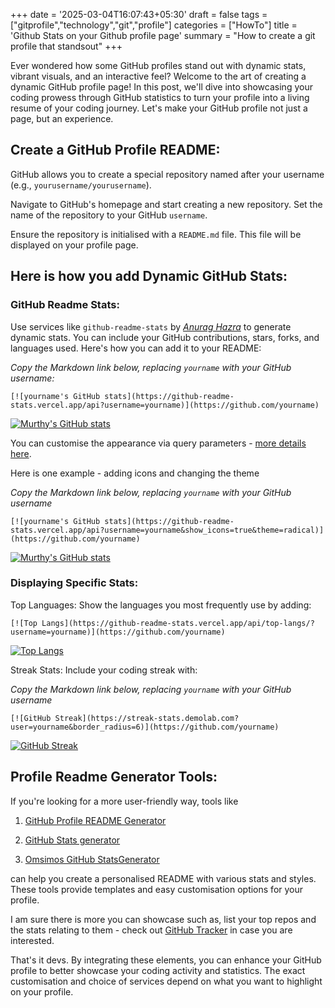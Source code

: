 +++
date = '2025-03-04T16:07:43+05:30'
draft = false 
tags = ["gitprofile","technology","git","profile"]
categories = ["HowTo"]
title = 'Github Stats on your Github profile page'
summary = "How to create a git profile that standsout"
+++

Ever wondered how some GitHub profiles stand out with dynamic stats, vibrant visuals, and an interactive feel? Welcome to the art of creating a dynamic GitHub profile page! In this post, we'll dive into showcasing your coding prowess through GitHub statistics to turn your profile into a living resume of your coding journey. Let's make your GitHub profile not just a page, but an experience.

## Create a GitHub Profile README:

GitHub allows you to create a special repository named after your username (e.g., `yourusername/yourusername`).

Navigate to GitHub's homepage and start creating a new repository. Set the name of the repository to your GitHub `username`.

Ensure the repository is initialised with a `README.md` file. This file will be displayed on your profile page.

## Here is how you add Dynamic GitHub Stats:

### GitHub Readme Stats:

Use services like `github-readme-stats` by [_Anurag Hazra_](https://github.com/anuraghazra) to generate dynamic stats. You can include your GitHub contributions, stars, forks, and languages used. Here's how you can add it to your README:

_Copy the Markdown link below, replacing `yourname` with your GitHub username:_

`[![yourname's GitHub stats](https://github-readme-stats.vercel.app/api?username=yourname)](https://github.com/yourname)
`

[![Murthy's GitHub stats](https://github-readme-stats.vercel.app/api?username=ugmurthy)](https://github.com/ugmurthy)

You can customise the appearance via query parameters - [more details here](https://github.com/anuraghazra/github-readme-stats).

Here is one example - adding icons and changing the theme

_Copy the Markdown link below, replacing `yourname` with your GitHub username_

`[![yourname's GitHub stats](https://github-readme-stats.vercel.app/api?username=yourname&show_icons=true&theme=radical)](https://github.com/yourname)
`

[![Murthy's GitHub stats](https://github-readme-stats.vercel.app/api?username=ugmurthy&show_icons=true&theme=radical)](https://github.com/ugmurthy)

### Displaying Specific Stats:

Top Languages: Show the languages you most frequently use by adding:

`[![Top Langs](https://github-readme-stats.vercel.app/api/top-langs/?username=yourname)](https://github.com/yourname)
`

[![Top Langs](https://github-readme-stats.vercel.app/api/top-langs/?username=ugmurthy)](https://github.com/ugmurthy)

Streak Stats: Include your coding streak with:

_Copy the Markdown link below, replacing `yourname` with your GitHub username_

`[![GitHub Streak](https://streak-stats.demolab.com?user=yourname&border_radius=6)](https://github.com/yourname)
`

[![GitHub Streak](https://streak-stats.demolab.com?user=ugmurthy&border_radius=6)](https://github.com/ugmurthy)

## Profile Readme Generator Tools:

If you're looking for a more user-friendly way, tools like

1. [GitHub Profile README Generator](https://profile-readme-generator.com/)

2. [GitHub Stats generator](https://gh-stats-gen.vercel.app/)

3. [Omsimos GitHub StatsGenerator](https://github-stats.omsimos.com/)

can help you create a personalised README with various stats and styles. These tools provide templates and easy customisation options for your profile.

I am sure there is more you can showcase such as, list your top repos and the stats relating to them - check out [GitHub Tracker](https://githubtracker.com/dashboard) in case you are interested.

That's it devs. By integrating these elements, you can enhance your GitHub profile to better showcase your coding activity and statistics. The exact customisation and choice of services depend on what you want to highlight on your profile.
